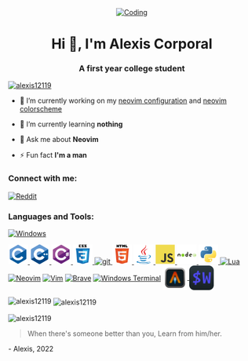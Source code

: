 <p align="center">
 <a href="https://media.tenor.com/images/7db4eaa3e47272c8e58ee018fc390b7d/tenor.gif" target="blank"><img align="center" src="https://media.tenor.com/images/7db4eaa3e47272c8e58ee018fc390b7d/tenor.gif" alt="Coding" height="300" width="400" /></a>
 
<h1 align="center">Hi 👋, I'm Alexis Corporal</h1>
<h3 align="center">A first year college student</h3>

<p align="left"> <a href="https://github.com/ryo-ma/github-profile-trophy"><img src="https://github-profile-trophy.vercel.app/?username=alexis12119" alt="alexis12119" /></a> </p>

- 🔭 I’m currently working on my [neovim configuration](https://github.com/Alexis12119/nvim-config) and [neovim colorscheme](https://github.com/Alexis12119/nightly.nvim)

- 🌱 I’m currently learning **nothing**

- 💬 Ask me about **Neovim**

- ⚡ Fun fact **I'm a man**

<h3 align="left">Connect with me:</h3>
<p align="left">
 <a href="https://www.reddit.com/user/Blan_11" target="_blank"><img align="center" src="https://user-images.githubusercontent.com/74944536/206942535-2aa945d8-2f0d-4bb4-a296-f554b032390c.png" alt="Reddit" height="40" width="40" /></a>

</p>

<h3 align="left">Languages and Tools:</h3>
 <a href="https://www.microsoft.com/en-us/software-download/windows10" target="_blank">
 <img src="https://user-images.githubusercontent.com/74944536/213898190-7b1ecaa0-2f78-4ae7-b64f-7172c1da8edd.png" alt="Windows" width="50" height="50"/> </a><br/>

<p align="left"> <a href="https://www.cprogramming.com/" target="_blank" rel="noreferrer"> <img src="https://raw.githubusercontent.com/devicons/devicon/master/icons/c/c-original.svg" alt="c" width="40" height="40"/> </a> <a href="https://www.w3schools.com/cpp/" target="_blank" rel="noreferrer"> <img src="https://raw.githubusercontent.com/devicons/devicon/master/icons/cplusplus/cplusplus-original.svg" alt="cplusplus" width="40" height="40"/> </a> <a href="https://www.w3schools.com/cs/" target="_blank" rel="noreferrer"> <img src="https://raw.githubusercontent.com/devicons/devicon/master/icons/csharp/csharp-original.svg" alt="csharp" width="40" height="40"/> </a> <a href="https://www.w3schools.com/css/" target="_blank" rel="noreferrer"> <img src="https://raw.githubusercontent.com/devicons/devicon/master/icons/css3/css3-original-wordmark.svg" alt="css3" width="40" height="40"/> </a> <a href="https://git-scm.com/" target="_blank" rel="noreferrer"> <img src="https://www.vectorlogo.zone/logos/git-scm/git-scm-icon.svg" alt="git" width="40" height="40"/> </a> <a href="https://www.w3.org/html/" target="_blank" rel="noreferrer"> <img src="https://raw.githubusercontent.com/devicons/devicon/master/icons/html5/html5-original-wordmark.svg" alt="html5" width="40" height="40"/> </a> <a href="https://www.java.com" target="_blank" rel="noreferrer"> <img src="https://raw.githubusercontent.com/devicons/devicon/master/icons/java/java-original.svg" alt="java" width="40" height="40"/> </a> <a href="https://developer.mozilla.org/en-US/docs/Web/JavaScript" target="_blank" rel="noreferrer"> <img src="https://raw.githubusercontent.com/devicons/devicon/master/icons/javascript/javascript-original.svg" alt="javascript" width="40" height="40"/> </a> <a href="https://nodejs.org" target="_blank" rel="noreferrer"> <img src="https://raw.githubusercontent.com/devicons/devicon/master/icons/nodejs/nodejs-original-wordmark.svg" alt="nodejs" width="40" height="40"/> </a> <a href="https://www.python.org" target="_blank" rel="noreferrer"> <img src="https://raw.githubusercontent.com/devicons/devicon/master/icons/python/python-original.svg" alt="python" width="40" height="40"/> </a>
<a href="https://www.lua.org/" target="_blank">
 <img src="https://user-images.githubusercontent.com/74944536/206944711-fba1db9e-344f-404d-a94a-942040b151e9.svg" alt="Lua" width="40" height="40"/> </a><br/>

 <a href="https://github.com/neovim/neovim" target="_blank">
<img align="center" src="https://user-images.githubusercontent.com/74944536/206943393-c0f5180a-f341-45da-8f89-f3dd5b796f63.svg" alt="Neovim" height="80" width="80" /></a>

 <a href="https://www.vim.org/download.php" target="_blank">
<img align="center" src="https://user-images.githubusercontent.com/74944536/213898283-e32c4b73-ce56-4f0f-b22c-df6e164bac45.png" alt="Vim" height="40" width="40" /></a>

 <a href="https://brave.com/download/" target="_blank">
<img align="center" src="https://user-images.githubusercontent.com/74944536/213898413-22227d2d-50a4-484a-95bc-ba2eb76a34c6.png" alt="Brave" height="50" width="50" /></a>
 
 <a href="https://github.com/microsoft/terminal" target="_blank">
<img align="center" src="https://user-images.githubusercontent.com/74944536/213898457-73064696-3b59-4c66-a6a1-539ef13f2eba.png" alt="Windows Terminal" height="50" width="50" /></a>

 <a href="https://github.com/alacritty/alacritty">
    <img align="center" alt="Alacritty" src="https://raw.githubusercontent.com/alacritty/alacritty/master/extra/logo/compat/alacritty-term%2Bscanlines.png" width="50" height="50" />
</a>
 
 <a href="https://github.com/wez/wezterm" target="_blank">
 <img align="center" alt="WezTerm" src="https://raw.githubusercontent.com/wez/wezterm/main/assets/icon/wezterm-icon.svg" height="50" width="50" /></a>

<p><img align="left" src="https://github-readme-stats.vercel.app/api/top-langs/?username=Alexis12119&layout=compact&show_icons=true&theme=dark" alt="alexis12119" /></p>

<p>&nbsp;<img align="center" src="https://github-readme-stats.vercel.app/api?username=Alexis12119&show_icons=true&theme=dark" alt="alexis12119" /></p>

<p><img align="center" src="https://github-readme-streak-stats.herokuapp.com/?user=alexis12119&theme=dark" alt="alexis12119" /></p>

> When there's someone better than you, Learn from him/her.

\- Alexis, 2022
